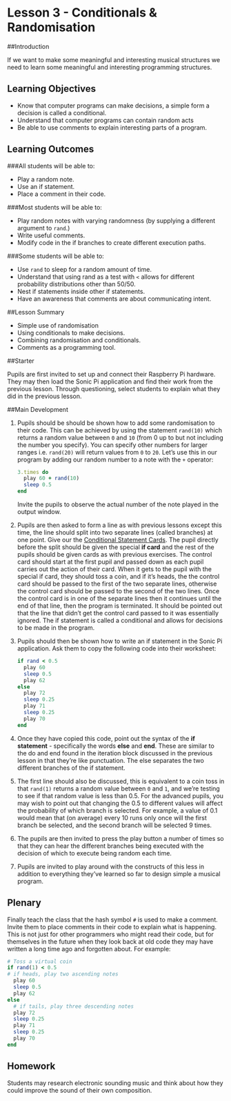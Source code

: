 # Lesson 3 - Conditionals & Randomisation

##Introduction

If we want to make some meaningful and interesting musical structures we need to learn some meaningful and interesting programming structures.

## Learning Objectives

- Know that computer programs can make decisions, a simple form a decision is called a conditional.
- Understand that computer programs can contain random acts
- Be able to use comments to explain interesting parts of a program.

## Learning Outcomes

###All students will be able to:

- Play a random note.
- Use an if statement.
- Place a comment in their code.

###Most students will be able to:

- Play random notes with varying randomness (by supplying a different argument to `rand`.)
- Write useful comments.
- Modify code in the if branches to create different execution paths.

###Some students will be able to:

- Use `rand` to sleep for a random amount of time.
- Understand that using rand as a test with `<` allows for different probability distributions other than 50/50.
- Nest if statements inside other if statements.
- Have an awareness that comments are about communicating intent.

##Lesson Summary

-  Simple use of randomisation
-  Using conditionals to make decisions.
-  Combining randomisation and conditionals. 
-  Comments as a programming tool.

##Starter

Pupils are first invited to set up and connect their Raspberry Pi hardware. They may then load the Sonic Pi application and find their work from the previous lesson. Through questioning, select students to explain what they did in the previous lesson. 

##Main Development

1. Pupils should be should be shown how to add some randomisation to their code. This can be achieved by using the statement `rand(10)` which returns a random value between `0` and `10` (from 0 up to but not including the number you specify). You can specify other numbers for larger ranges i.e. `rand(20)` will return values from `0` to `20`. Let’s use this in our program by adding our random number to a note with the `+` operator:

	```ruby
	3.times do
	  play 60 + rand(10)
	  sleep 0.5
	end
	```
	Invite the pupils to observe the actual number of the note played in the output window.

2. Pupils are then asked to form a line as with previous lessons except this time, the line should split into two separate lines (called branches) at one point. Give our the [Conditional Statement Cards](). The pupil directly before the split should be given the special **if card** and the rest of the pupils should be given cards as with previous exercises. The control card should start at the first pupil and passed down as each pupil carries out the action of their card. When it gets to the pupil with the special if card, they should toss a coin, and if it’s heads, the the control card should be passed to the first of the two separate lines, otherwise the control card should be passed to the second of the two lines. Once the control card is in one of the separate lines then it continues until the end of that line, then the program is terminated. It should be pointed out that the line that didn’t get the control card passed to it was essentially ignored. The if statement is called a conditional and allows for decisions to be made in the program.

3. Pupils should then be shown how to write an if statement in the Sonic Pi application. Ask them to copy the following code into their worksheet:

	```ruby
	if rand < 0.5
      play 60
	  sleep 0.5
	  play 62 
	else
      play 72
      sleep 0.25
      play 71
      sleep 0.25
      play 70
	end
	```
	
4. Once they have copied this code, point out the syntax of the **if statement** - specifically the words **else** and **end**. These are similar to the do and end found in the iteration block discussed in the previous lesson in that they’re like punctuation. The else separates the two different branches of the if statement.

5. The first line should also be discussed, this is equivalent to a coin toss in that `rand(1)` returns a random value between `0` and `1`, and we’re testing to see if that random value is less than 0.5. For the advanced pupils, you may wish to point out that changing the 0.5 to different values will affect the probability of which branch is selected. For example, a value of 0.1 would mean that (on average) every 10 runs only once will the first branch be selected, and the second branch will be selected 9 times.

6. The pupils are then invited to press the play button a number of times so that they can hear the different branches being executed with the decision of which to execute being random each time.


7. Pupils are invited to play around with the constructs of this less in addition to everything they’ve learned so far to design simple a musical program.


## Plenary

Finally teach the class that the hash symbol `#` is used to make a comment. Invite them to place comments in their code to explain what is happening. This is not just for other programmers who might read their code, but for themselves in the future when they look back at old code they may have written a long time ago and forgotten about. For example:


```ruby
# Toss a virtual coin 
if rand(1) < 0.5
# if heads, play two ascending notes
  play 60
  sleep 0.5
  play 62
else
  # if tails, play three descending notes
  play 72
  sleep 0.25
  play 71
  sleep 0.25
  play 70
end
```


## Homework

Students may research electronic sounding music and think about how they could improve the sound of their own composition. 
